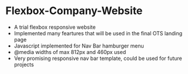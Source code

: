 # Flexbox-Company-Website

- A trial flexbox responsive website
- Implemented many feartures that will be used in the final OTS landing page
- Javascript implemented for Nav Bar hamburger menu
- @media widths of max 812px and 460px used
- Very promising responsive nav bar template, could be used for future projects
